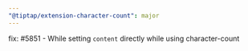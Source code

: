 ```yaml
---
"@tiptap/extension-character-count": major
---
```


fix: #5851 - While setting `content` directly while using character-count
